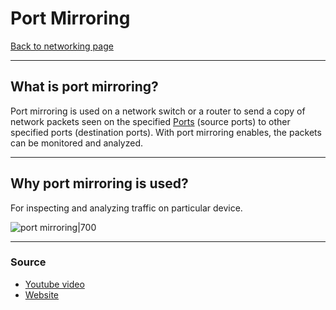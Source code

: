 # Port Mirroring
[Back to networking page](index.md)
- --
## What is port mirroring?
Port mirroring is used on a network switch or a router to send a copy of network packets seen on the specified [Ports](Ports.md) (source ports) to other specified ports (destination ports). With port mirroring enables, the packets can be monitored and analyzed.
- --
## Why port mirroring is used?
For inspecting and analyzing traffic on particular device.

![port mirroring|700](https://www.pcwdld.com/wp-content/uploads/port-mirroring-explanation-and-howto-tutorial-and-lab-730x480.jpg)
- --
### Source
- [Youtube video](https://youtu.be/a-OmxcM1k8w)
- [Website](https://community.fs.com/blog/port-mirroring-explained-basis-configuration-and-fa-qs.html)